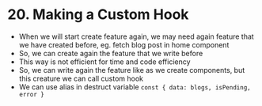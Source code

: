 # 20. Making a Custom Hook
- When we will start create feature again, we may need again feature that we have created before, eg. fetch blog post in home component
- So, we can create again the feature that we write before
- This way is not efficient for time and code efficiency
- So, we can write again the feature like as we create components, but this creature we can call custom hook
- We can use alias in destruct variable  `const { data: blogs, isPending, error }`